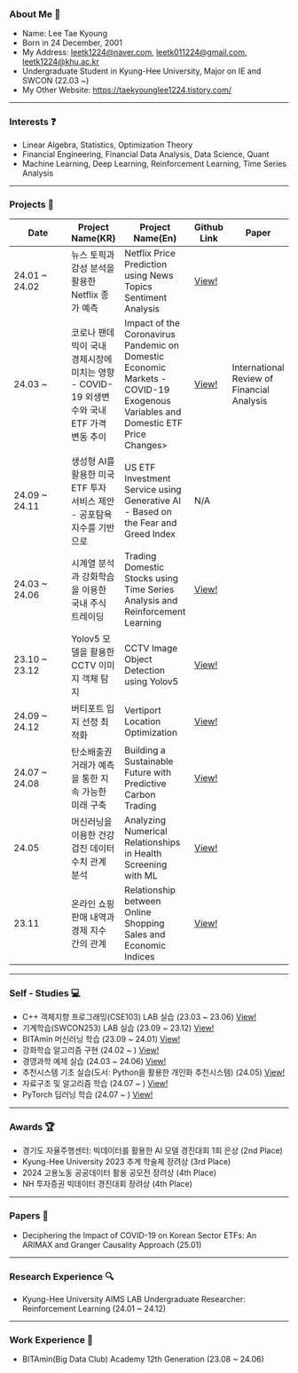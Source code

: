 ### About Me 👋

- Name: Lee Tae Kyoung
- Born in 24 December, 2001
- My Address: leetk1224@naver.com, leetk011224@gmail.com, leetk1224@khu.ac.kr
- Undergraduate Student in Kyung-Hee University, Major on IE and SWCON (22.03 ~)
- My Other Website: https://taekyounglee1224.tistory.com/

---

### Interests ❓

- Linear Algebra, Statistics, Optimization Theory
- Financial Engineering, Financial Data Analysis, Data Science, Quant
- Machine Learning, Deep Learning, Reinforcement Learning, Time Series Analysis

---

### Projects 📘

<table>
  <thead>
    <tr>
      <th style="width: 150px;">Date</th>
      <th>Project Name(KR)</th>
      <th>Project Name(En)</th>
      <th>Github Link</th>
      <th>Paper</th>
    </tr>
  </thead>
  <tbody>
    <tr>
      <td>24.01 ~ 24.02</td>
      <td>뉴스 토픽과 감성 분석을 활용한 Netflix 종가 예측</td>
      <td>Netflix Price Prediction using News Topics Sentiment Analysis</td>
      <td><a href="https://github.com/skier-song9/bitamin_winter_proj">View!</a></td>
      <td></td>
    </tr>
    <tr>
      <td>24.03 ~</td>
      <td>코로나 팬데믹이 국내 경제시장에 미치는 영향 - COVID-19 외생변수와 국내 ETF 가격 변동 추이</td>
      <td>Impact of the Coronavirus Pandemic on Domestic Economic Markets - COVID-19 Exogenous Variables and Domestic ETF Price Changes></td>
      <td><a href="https://github.com/taekyounglee1224/Finance-Project">View!</a></td>
      <td>International Review of Financial Analysis</td>
    </tr>
    <tr>
      <td>24.09 ~ 24.11</td>
      <td>생성형 AI를 활용한 미국 ETF 투자 서비스 제안 - 공포탐욕지수를 기반으로</td>
      <td>US ETF Investment Service using Generative AI - Based on the Fear and Greed Index</td>
      <td>N/A</td>
      <td></td>
    </tr>
    <tr>
      <td>24.03 ~ 24.06</td>
      <td>시계열 분석과 강화학습을 이용한 국내 주식 트레이딩</td>
      <td>Trading Domestic Stocks using Time Series Analysis and Reinforcement Learning</td>
      <td><a href="https://github.com/skier-song9/bitamin1213_trading">View!</a></td>
      <td></td>
    </tr>
    <tr>
      <td>23.10 ~ 23.12</td>
      <td>Yolov5 모델을 활용한 CCTV 이미지 객체 탐지 </td>
      <td>CCTV Image Object Detection using Yolov5</td>
      <td><a href="https://github.com/taekyounglee1224/KyungGI-Self-Driving-Car-AI-Contest">View!</a></td>
      <td></td>
    </tr>
    <tr>
      <td>24.09 ~ 24.12</td>
      <td>버티포트 입지 선정 최적화</td>
      <td>Vertiport Location Optimization</td>
      <td><a href="https://github.com/taekyounglee1224/Data_Capstone">View!</a></td>
      <td></td>
    </tr>
    <tr>
      <td>24.07 ~ 24.08</td>
      <td>탄소배출권 거래가 예측을 통한 지속 가능한 미래 구축</td>
      <td>Building a Sustainable Future with Predictive Carbon Trading</td>
      <td><a href="https://github.com/taekyounglee1224/bitamin_12_conf">View!</a></td>
      <td></td>
    </tr>
    <tr>
      <td>24.05</td>
      <td>머신러닝을 이용한 건강검진 데이터 수치 관계 분석</td>
      <td>Analyzing Numerical Relationships in Health Screening with ML</td>
      <td><a href="https://github.com/taekyounglee1224/KHU_IE_SWCON/tree/main/ADA%20(SWCON372)/Term%20Project">View!</a></td>
      <td></td>
    </tr>
    <tr>
      <td>23.11</td>
      <td>온라인 쇼핑 판매 내역과 경제 지수 간의 관계</td>
      <td>Relationship between Online Shopping Sales and Economic Indices</td>
      <td><a href="https://github.com/taekyounglee1224/KHU-School-Projects/tree/main/Web%20Python%20Programming%20(SWCON104)/Projects">View!</a></td>
      <td></td>
    </tr>
    
  </tbody>
</table>


---
### Self - Studies 💻

- C++ 객체지향 프로그래밍(CSE103) LAB 실습 (23.03 ~ 23.06) <a href = "https://github.com/taekyounglee1224/KHU-School-Projects/tree/main/OOP%20(CSE103)/Lab%20Excercises">View!</a>
- 기계학습(SWCON253) LAB 실습 (23.09 ~ 23.12) <a href = "https://github.com/taekyounglee1224/KHU-School-Projects/tree/main/Machine%20Learning%20(SWCON253)">View!</a>
- BITAmin 머신러닝 학습 (23.09 ~ 24.01) <a href = "https://github.com/taekyounglee1224/Bitamin">View!</a>
- 강화학습 알고리즘 구현 (24.02 ~ ) <a href = "https://github.com/taekyounglee1224/Reinforcement-Learning/tree/main/Algorithms">View!</a>
- 경영과학 예제 실습 (24.03 ~ 24.06) <a href = "https://github.com/taekyounglee1224/KHU-School-Projects/tree/main/Operations%20Research%20(IE301)">View!</a>
- 추천시스템 기초 실습(도서: Python을 활용한 개인화 추천시스템) (24.05) <a href = "https://github.com/taekyounglee1224/Personalized-Recommendation-System-using-Python/tree/main/codes">View!</a>
- 자료구조 및 알고리즘 학습 (24.07 ~ ) <a href = "https://github.com/taekyounglee1224/DS_ALGO">View!</a>
- PyTorch 딥러닝 학습 (24.07 ~ ) <a href = "https://github.com/taekyounglee1224/Pytorch_DL">View!</a>

---
### Awards 🏆

- 경기도 자율주행센터: 빅데이터를 활용한 AI 모델 경진대회 1회 은상 (2nd Place)
- Kyung-Hee University 2023 추계 학술제 장려상 (3rd Place)
- 2024 고용노동 공공데이터 활용 공모전 장려상 (4th Place)
- NH 투자증권 빅데이터 경진대회 장려상 (4th Place)

---
### Papers 📄
- Deciphering the Impact of COVID-19 on Korean Sector ETFs: An ARIMAX and Granger Causality Approach (25.01)


  
---
### Research Experience 🔍

- Kyung-Hee University AIMS LAB Undergraduate Researcher: Reinforcement Learning (24.01 ~ 24.12)

---
### Work Experience 📝

- BITAmin(Big Data Club) Academy 12th Generation (23.08 ~ 24.06) 


  
<!--
**taekyounglee1224/taekyounglee1224** is a ✨ _special_ ✨ repository because its `README.md` (this file) appears on your GitHub profile.

Here are some ideas to get you started:

- 🔭 I’m currently working on ...
- 🌱 I’m currently learning ...
- 👯 I’m looking to collaborate on ...
- 🤔 I’m looking for help with ...
- 💬 Ask me about ...
- 📫 How to reach me: ...
- 😄 Pronouns: ...
- ⚡ Fun fact: ...
-->
